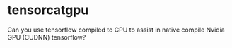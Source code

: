 # tensorcatgpu
Can you use tensorflow compiled to CPU to assist in native compile Nvidia GPU (CUDNN) tensorflow? 
